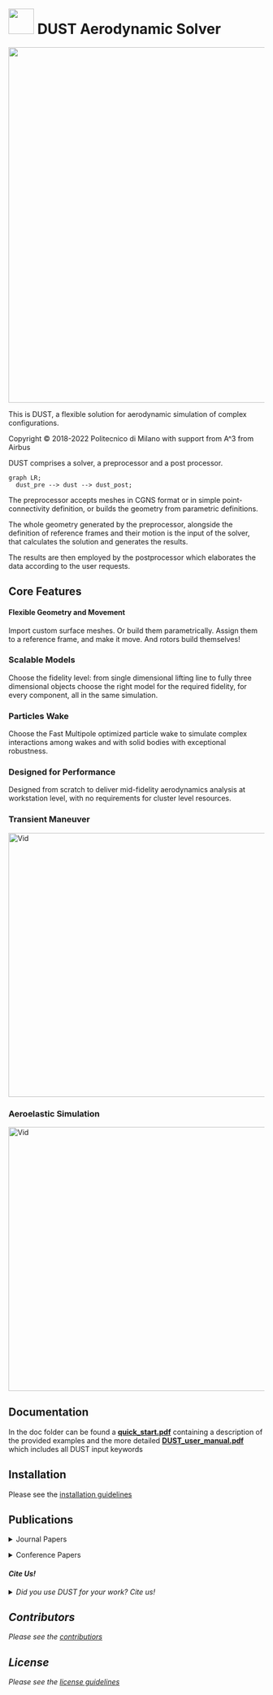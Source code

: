 # <img src="/uploads/3b37882713af00af40ea54104817261a/dust_logo.png" width="50"> DUST Aerodynamic Solver 

<!-- <img src="/uploads/a9c9b0254c955cb0d5b681b6695feb66/Goland_miniatura_1_.PNG" width="200"> -->
<img src="/uploads/e47649c3db0892bc6bb09673607eabe2/complete_model_dark_web.png" width="700">



This is DUST, a flexible solution for aerodynamic simulation of complex 
configurations.

Copyright &copy; 2018-2022 Politecnico di Milano
                          with support from A^3 from Airbus


DUST comprises a solver, a preprocessor and a post processor.

```mermaid
graph LR;
  dust_pre --> dust --> dust_post;
```

The preprocessor accepts meshes in CGNS format or in simple point-connectivity
definition, or builds the geometry from parametric definitions.

The whole geometry generated by the preprocessor, alongside the definition
of reference frames and their motion is the input of the solver, that 
calculates the solution and generates the results.

The results are then employed by the postprocessor which elaborates the data
according to the user requests.

## Core Features

#### Flexible Geometry and Movement

Import custom surface meshes. Or build them parametrically. Assign them to a reference frame, and make it move. And rotors build themselves!

### Scalable Models 

Choose the fidelity level: from single dimensional lifting line to fully three dimensional objects choose the right model for the required fidelity, for every component, all in the same simulation. 

### Particles Wake

Choose the Fast Multipole optimized particle wake to simulate complex interactions among wakes and with solid bodies with exceptional robustness. 

### Designed for Performance 

Designed from scratch to deliver mid-fidelity aerodynamics analysis at workstation level, with no requirements for cluster level resources. 

### Transient Maneuver

<img src="/uploads/cf45d9be5bdb66582172fc14f9bbb6a6/XV15_Rolling_Maneuver.gif" alt="Vid" width="520px"/>

### Aeroelastic Simulation

<img src="/uploads/957eb38af65f103c39c712a6f2facc08/Goland_Wing_Flutter.gif" alt="Vid" width="520px"/>


## Documentation

In the doc folder can be found a **[quick_start.pdf](doc/quick_start.pdf)** containing a description of the provided examples and the more detailed **[DUST_user_manual.pdf](doc/DUST_user_manual.pdf)** which includes all DUST input keywords



## Installation

Please see the [installation guidelines](install.md) 


## Publications
<p>
<details>

  <summary markdown="span">Journal Papers</summary>

* A. Zanotti, A. Savino, M. Palazzi, M. Tugnoli, and V. Muscarello. <i>Assessment of a mid-fidelity numerical approach for the investigation of tiltrotor aerodynamics</i>. Applied Sciences, 11(8):3385, 2021. <a href="https://www.mdpi.com/2076-3417/11/8/3385"><b>[PDF]</b></a><br><br>

* M. Tugnoli, D. Montagnani, M. Syal, G Droandi, and Alex Zanotti. <i>Mid-fidelity approach to aerodynamic simulations of unconventional vtol aircraft configurations</i>. Aerospace Science and Technology, page 106804, 2021,doi.org/10.1016/j.ast.2021.106804. <a href="https://www.sciencedirect.com/science/article/abs/pii/S127096382100314X"><b>[PDF]</b></a><br><br>

* A. Savino, A. Cocco, A. Zanotti, M. Tugnoli, P. Masarati, and V. Muscarello. <i>Coupling Mid-Fidelity Aerodynamics and Multibody Dynamics for the Aeroelastic Analysis of Rotary-Wing Vehicles</i>. Energies, 14(21), 6979. <a href="https://www.mdpi.com/1996-1073/14/21/6979"><b>[PDF]</b></a><br><br>

</details>
</p>
<p>
<details>

  <summary markdown="span">Conference Papers</summary>

* D. Montagnani, M. Tugnoli, F. Fonte, A. Zanotti, G. Droandi, and M. Syal. <i>Mid-fidelity analysis of unsteady interactional aerodynamics of complex vtol configurations</i>. In 45th European Rotorcraft Forum, Warsaw, Poland, September 2019. <a href="https://core.ac.uk/download/pdf/237171689.pdf"><b>[PDF]</b></a><br><br>

* D. Montagnani, M. Tugnoli, A. Zanotti, M. Syal, and G. Droandi. <i>Analysis of the interactional aerodynamics of the vahana evtol using a medium fidelity open source tool</i>. In Proceedings of the VFS Aeromechanics for Advanced Vertical FlightTechnical Meeting, San Jose, CA, USA, January 21-23 2020. AHS International.

* A. Cocco, A. Savino, D. Montagnani, M. Tugnoli, F. Guerroni, M. Palazzi, A. Zanoni, A. Zanotti, V. Muscarello. <i>Simulation of tiltrotor maneuvers by a coupled multibody-mid fidelity aerodynamic solver<i/>. In: 46th European Rotorcraft Forum, 2020. <a href="https://re.public.polimi.it/retrieve/handle/11311/1146478/540222/COCCA02-20.pdf"><b>[PDF]</b></a><br><br>

* A Cocco, A Savino, A Zanotti, A Zanoni, P Masarati, and V Muscarello. <i>Coupled multibody-mid fidelity aerodynamic solver for tiltrotor aeroelastic simulation</i>. In 9th International Conference on Computational Methods for Coupled Problems in Science and Engineering, COUPLED PROBLEMS 2021, pages 1–12. CIMNE, 2021. <a href="https://re.public.polimi.it/retrieve/handle/11311/1177598/632671/COCCA01-21.pdf"><b>[PDF]</b></a><br><br>

* A. Zanotti, A. Savino, M. Palazzi, M. Tugnoli, and V. Muscarello. <i>Mid-Fidelity Numerical Approach to Tiltrotor Aerodynamics</i>. In 47th European Rotorcraft Forum, Glasgow, UK, September 2021. <a href="https://re.public.polimi.it/retrieve/handle/11311/1184736/655321/ZANOA05-21.pdf"><b>[PDF]</b></a><br><br>

* A. Savino, A. Cocco, A. Zanoni, A. Zanotti, and V. Muscarello. <i>A Coupled Multibody-Mid Fidelity Aerodynamic Tool for the Simulation of Tiltrotor Manoeuvres</i>. In 47th European Rotorcraft Forum, Glasgow, UK, September 2021. <a href="https://re.public.polimi.it/retrieve/handle/11311/1183864/653034/SAVIA01-21.pdf"><b>[PDF]</b></a><br><br>

* A. Savino, A. Cocco, A. Zanoni, A. De Gaspari, A. Zanotti, J. Cardoso, D. Carvalhais and V. Muscarello. <i>Design and Optimization of Innovative Tiltrotor Wing Control Surfaces Through Coupled Multibody-Mid-Fidelity Aerodynamics Simulations</i>. In the Vertical Flight Society’s 78th Annual Forum Technology Display, Ft. Worth, Texas, USA, May 2022. 


</details>
</p>

#### Cite Us!
<p>
<details>

  <summary markdown="span">Did you use DUST for your work? Cite us!</summary>

To acknowledge our work please cite the following paper:

* M. Tugnoli, D. Montagnani, M. Syal, G Droandi, and Alex Zanotti. <i>Mid-fidelity approach to aerodynamic simulations of unconventional vtol aircraft configurations</i>. Aerospace Science and Technology, page 106804, 2021,doi.org/10.1016/j.ast.2021.106804. <a href="https://www.sciencedirect.com/science/article/abs/pii/S127096382100314X"><b>[PDF]</b></a><br><br>

If you are using the aeroelastic version of DUST coupled to the multibody software [MBDyn](https://www.mbdyn.org/):

* A. Savino, A. Cocco, A. Zanotti, M. Tugnoli, P. Masarati, and V. Muscarello. <i>Coupling Mid-Fidelity Aerodynamics and Multibody Dynamics for the Aeroelastic Analysis of Rotary-Wing Vehicles</i>. Energies, 14(21), 6979. <a href="https://www.mdpi.com/1996-1073/14/21/6979"><b>[PDF]</b></a><br><br>

</details>
</p>

## Contributors

Please see the [contributiors](contributors.md)

## License

Please see the [license guidelines](license.md)
